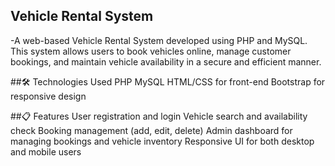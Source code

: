 ## Vehicle Rental System
-A web-based Vehicle Rental System developed using PHP and MySQL. This system allows users to book vehicles online, manage customer bookings, and maintain vehicle availability in a secure and efficient manner. 

##🛠️ Technologies Used
PHP
MySQL
HTML/CSS for front-end
Bootstrap for responsive design

##📋 Features
User registration and login
Vehicle search and availability check
Booking management (add, edit, delete)
Admin dashboard for managing bookings and vehicle inventory
Responsive UI for both desktop and mobile users
